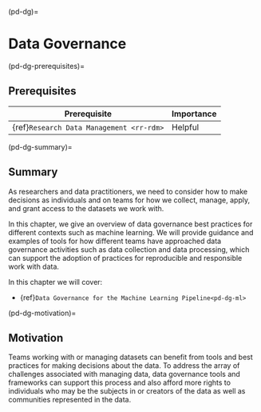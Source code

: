 (pd-dg)=

# Data Governance

(pd-dg-prerequisites)=
## Prerequisites

| Prerequisite | Importance | 
| -------------|----------|
| {ref}`Research Data Management <rr-rdm>` | Helpful |

(pd-dg-summary)=
## Summary

As researchers and data practitioners, we need to consider how to make decisions as individuals and on teams for how we collect, manage, apply, and grant access to the datasets we work with.

In this chapter, we give an overview of data governance best practices for different contexts such as machine learning. 
We will provide guidance and examples of tools for how different teams have approached data governance activities such as
data collection and data processing, which can support the adoption of practices for reproducible and responsible work with data.

In this chapter we will cover:
* {ref}`Data Governance for the Machine Learning Pipeline<pd-dg-ml>`

(pd-dg-motivation)=
## Motivation

Teams working with or managing datasets can benefit from tools and best practices for making decisions about the data.
To address the array of challenges associated with managing data, data governance tools and frameworks can support this process and also
afford more rights to individuals who may be the subjects in or creators of the data as well as communities represented in the data.

